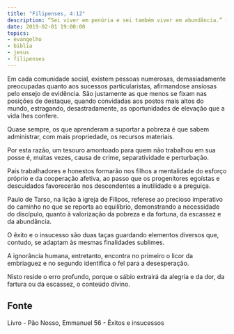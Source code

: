 ```yaml
---
title: "Filipenses, 4:12"
description: “Sei viver em penúria e sei também viver em abundância.” - Paulo 
date: 2019-02-01 19:00:00
topics: 
- evangelho
- biblia
- jesus
- filipenses
---
```


Em cada comunidade social, existem pessoas numerosas, demasiadamente
preocupadas quanto aos sucessos particularistas, afirmando­se ansiosas pelo ensejo
de evidência. São justamente as que menos se fixam nas posições de destaque,
quando convidadas aos postos mais altos do mundo, estragando, desastradamente, as
oportunidades de elevação que a vida lhes confere.

Quase sempre, os que aprenderam a suportar a pobreza é que sabem
administrar, com mais propriedade, os recursos materiais.

Por esta razão, um tesouro amontoado para quem não trabalhou em sua
posse é, muitas vezes, causa de crime, separatividade e perturbação.

Pais trabalhadores e honestos formarão nos filhos a mentalidade do esforço
próprio e da cooperação afetiva, ao passo que os progenitores egoístas e descuidados
favorecerão nos descendentes a inutilidade e a preguiça.

Paulo de Tarso, na lição à igreja de Filipos, refere­se ao precioso
imperativo do caminho no que se reporta ao equilíbrio, demonstrando a necessidade
do discípulo, quanto à valorização da pobreza e da fortuna, da escassez e da
abundância.

O êxito e o insucesso são duas taças guardando elementos diversos que,
contudo, se adaptam às mesmas finalidades sublimes.

A ignorância humana, entretanto, encontra no primeiro o licor da
embriaguez e no segundo identifica o fel para a desesperação.

Nisto reside o erro profundo, porque o sábio extrairá da alegria e da dor, da
fartura ou da escassez, o conteúdo divino.



## Fonte
Livro - Pão Nosso, Emmanuel
56 - Êxitos e insucessos

